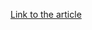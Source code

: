 [Link to the article](https://www.malwarebytes.com/blog/threat-intelligence/2023/11/malvertiser-copies-pc-news-site-to-deliver-infostealer)
